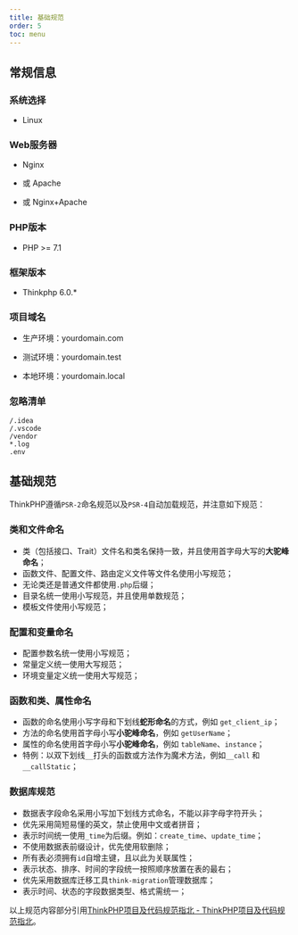 ```yaml
---
title: 基础规范
order: 5
toc: menu
---
```


## 常规信息
### 系统选择
+ Linux
### Web服务器

+ Nginx

+ 或 Apache

+ 或 Nginx+Apache
### PHP版本
+ PHP >= 7.1
### 框架版本
+ Thinkphp 6.0.*

### 项目域名
+ 生产环境：yourdomain.com

+ 测试环境：yourdomain.test

+ 本地环境：yourdomain.local
### 忽略清单
```
/.idea
/.vscode
/vendor
*.log
.env
```

## 基础规范
ThinkPHP遵循`PSR-2`命名规范以及`PSR-4`自动加载规范，并注意如下规范：

### 类和文件命名

+ 类（包括接口、Trait）文件名和类名保持一致，并且使用首字母大写的**大驼峰命名**；
+ 函数文件、配置文件、路由定义文件等文件名使用小写规范；
+ 无论类还是普通文件都使用`.php`后缀；
+ 目录名统一使用小写规范，并且使用单数规范；
+ 模板文件使用小写规范；

### 配置和变量命名
+ 配置参数名统一使用小写规范；
+ 常量定义统一使用大写规范；
+ 环境变量定义统一使用大写规范；

### 函数和类、属性命名
+ 函数的命名使用小写字母和下划线**蛇形命名**的方式，例如 `get_client_ip`；
+ 方法的命名使用首字母小写**小驼峰命名**，例如 `getUserName`；
+ 属性的命名使用首字母小写**小驼峰命名**，例如 `tableName`、`instance`；
+ 特例：以双下划线`__`打头的函数或方法作为魔术方法，例如`__call` 和 `__callStatic`；

### 数据库规范
+ 数据表字段命名采用小写加下划线方式命名，不能以非字母字符开头；
+ 优先采用简短易懂的英文，禁止使用中文或者拼音；
+ 表示时间统一使用`_time`为后缀。例如：`create_time`、`update_time`；
+ 不使用数据表前缀设计，优先使用软删除；
+ 所有表必须拥有`id`自增主键，且以此为关联属性；
+ 表示状态、排序、时间的字段统一按照顺序放置在表的最右；
+ 优先采用数据库迁移工具`think-migration`管理数据库；
+ 表示时间、状态的字段数据类型、格式需统一；

以上规范内容部分引用[ThinkPHP项目及代码规范指北 - ThinkPHP项目及代码规范指北](https://blog.thinkphp.cn/877574)。
